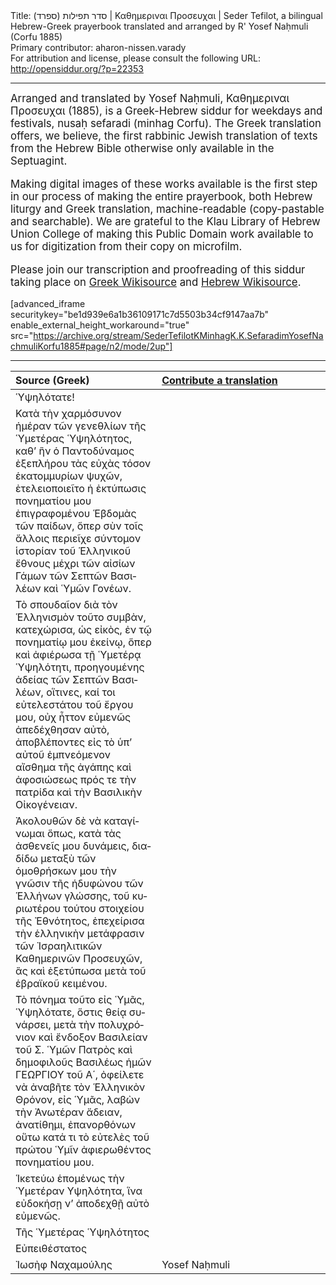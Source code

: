 <html>
<head></head>
<body>
Title: סדר תפילות (ספרד)‏ | Καθημεριναι Προσευχαι | Seder Tefilot, a bilingual Hebrew-Greek prayerbook translated and arranged by R' Yosef Naḥmuli (Corfu 1885)<br />
Primary contributor: aharon-nissen.varady<br />
For attribution and license, please consult the following URL: <a href="http://opensiddur.org/?p=22353">http://opensiddur.org/?p=22353</a>
<p />
<hr />

<div class="english" style="font-size: 1.2em;">
Arranged and translated by Yosef Naḥmuli, Καθημεριναι Προσευχαι (1885), is a Greek-Hebrew siddur for weekdays and festivals, nusaḥ sefaradi (minhag Corfu). The Greek translation offers, we believe, the first rabbinic Jewish translation of texts from the Hebrew Bible otherwise only available in the Septuagint. 

Making digital images of these works available is the first step in our process of making the entire prayerbook, both Hebrew liturgy and Greek translation, machine-readable (copy-pastable and searchable). We are grateful to the Klau Library of Hebrew Union College of making this Public Domain work available to us for digitization from their copy on microfilm.

Please join our transcription and proofreading of this siddur taking place on <a href="https://el.wikisource.org/wiki/Μεταγραφή:Seder_Tefilot_K%27Minhag_K.K._Sefaradim_(Yosef_Nachmuli,_Korfu_1885).pdf">Greek Wikisource</a> and <a href="https://he.wikisource.org/wiki/%D7%9E%D7%A4%D7%AA%D7%97:Seder_Tefilot_K%27Minhag_K.K._Sefaradim_(Yosef_Nachmuli,_Korfu_1885).pdf">Hebrew Wikisource</a>.
</div>

[advanced_iframe securitykey="be1d939e6a1b36109171c7d5503b34cf9147aa7b" enable_external_height_workaround="true" src="https://archive.org/stream/SederTefilotKMinhagK.K.SefaradimYosefNachmuliKorfu1885#page/n2/mode/2up"]

<hr />

<table style="margin-left: auto;margin-right: auto;" class="draggable">
<thead><tr><th id="x" style="text-align: left;">Source (Greek)</th><th style="text-align: left;"><a href="https://opensiddur.org/contributing/upload/">Contribute a translation</a></th></tr></thead>
<tbody>
<tr><td style="vertical-align:top;" width="46%">
<div class="greek"><span lang="el">
Ὑψηλότατε!
</span></div></td>
 
<td style="vertical-align:top;" width="53%">
<div class="english">

</div></td></tr>


<tr><td style="vertical-align:top;" width="46%">
<div class="greek"><span lang="el">
Κατὰ τὴν χαρμόσυνον ἡμέραν τῶν γενεθλίων τῆς Ὑμετέρας Ὑψηλότητος, καθ’ ἣν ὁ Παντοδύναμος ἐξεπλήρου τὰς εὐχὰς τόσον ἑκατομμυρίων ψυχῶν, ἐτελειοποιεῖτο ἡ ἐκτύπωσις πονηματίου μου ἐπιγραφομένου Ἑβδομὰς τῶν παίδων, ὅπερ σὺν τοῖς ἄλλοις περιεῖχε σύντομον ἱστορίαν τοῦ Ἑλληνικοῦ ἔθνους μέχρι τῶν αἰσίων Γάμων τῶν Σεπτῶν Βασιλέων καὶ Ὑμῶν Γονέων.
</span></div></td>
 
<td style="vertical-align:top;" width="53%">
<div class="english">

</div></td></tr>


<tr><td style="vertical-align:top;" width="46%">
<div class="greek"><span lang="el">
Τὸ σπουδαῖον διὰ τὸν Ἑλληνισμὸν τοῦτο συμβὰν, κατεχώρισα, ὡς εἰκὸς, ἐν τῷ πονηματίῳ μου ἐκείνῳ, ὅπερ καὶ ἀφιέρωσα τῇ Ὑμετέρᾳ Ὑψηλότητι, προηγουμένης ἀδείας τῶν Σεπτῶν Βασιλέων, οἵτινες, καί τοι εὐτελεστάτου τοῦ ἔργου μου, οὐχ ἧττον εὐμενῶς ἀπεδέχθησαν αὐτὸ, ἀποβλέποντες εἰς τὸ ὑπ’ αὐτοῦ ἐμπνεόμενον αἴσθημα τῆς ἀγάπης καὶ ἀφοσιώσεως πρός τε τὴν πατρίδα καὶ τὴν Βασιλικὴν Οἰκογένειαν.
</span></div></td>
 
<td style="vertical-align:top;" width="53%">
<div class="english">

</div></td></tr>


<tr><td style="vertical-align:top;" width="46%">
<div class="greek"><span lang="el">
Ἀκολουθῶν δὲ νὰ καταγίνωμαι ὅπως, κατὰ τὰς ἀσθενεῖς μου δυνάμεις, διαδίδω μεταξὺ τῶν ὁμοθρήσκων μου τὴν γνῶσιν τῆς ἡδυφώνου τῶν Ἑλλήνων γλώσσης, τοῦ κυριωτέρου τούτου στοιχείου τῆς Ἐθνότητος, ἐπεχείρισα τὴν ἑλληνικὴν μετάφρασιν τῶν Ἰσραηλιτικῶν Καθημερινῶν Προσευχῶν, ἃς καὶ ἐξετύπωσα μετὰ τοῦ ἑβραϊκοῦ κειμένου.
</span></div></td>
 
<td style="vertical-align:top;" width="53%">
<div class="english">

</div></td></tr>


<tr><td style="vertical-align:top;" width="46%">
<div class="greek"><span lang="el">
Τὸ πόνημα τοῦτο εἰς Ὑμᾶς, Ὑψηλότατε, ὅστις θείᾳ συνάρσει, μετὰ τὴν πολυχρόνιον καὶ ἔνδοξον Βασιλείαν τοῦ Σ. Ὑμῶν Πατρὸς καὶ δημοφιλοῦς Βασιλέως ἡμῶν ΓΕΩΡΓΙΟΥ τοῦ Α΄, ὀφείλετε νὰ ἀναβῆτε τὸν Ἑλληνικὸν Θρόνον, εἰς Ὑμᾶς, λαβὼν τὴν Ἀνωτέραν ἄδειαν, ἀνατίθημι, ἐπανορθόνων οὕτω κατά τι τὸ εὐτελὲς τοῦ πρώτου Ὑμῖν ἀφιερωθέντος πονηματίου μου.
</span></div></td>
 
<td style="vertical-align:top;" width="53%">
<div class="english">

</div></td></tr>


<tr><td style="vertical-align:top;" width="46%">
<div class="greek"><span lang="el">
Ἱκετεύω ἑπομένως τὴν Ὑμετέραν Υψηλότητα, ἵνα εὐδοκήσῃ ν’ ἀποδεχθῇ αὐτὸ εὐμενῶς.
</span></div></td>
 
<td style="vertical-align:top;" width="53%">
<div class="english">

</div></td></tr>


<tr><td style="vertical-align:top;" width="46%">
<div class="greek"><span lang="el">
Τῆς Ὑμετέρας Ὑψηλότητος
</span></div></td>
 
<td style="vertical-align:top;" width="53%">
<div class="english">

</div></td></tr>


<tr><td style="vertical-align:top;" width="46%">
<div class="greek"><span lang="el">
Εὐπειθέστατος
</span></div></td>
 
<td style="vertical-align:top;" width="53%">
<div class="english">

</div></td></tr>


<tr><td style="vertical-align:top;" width="46%">
<div class="greek"><span lang="el">
Ἰωσὴφ Ναχαμούλης
</span></div></td>
 
<td style="vertical-align:top;" width="53%">
<div class="english">
Yosef Naḥmuli
</div></td></tr>
</tbody></table>
</body>
</html>